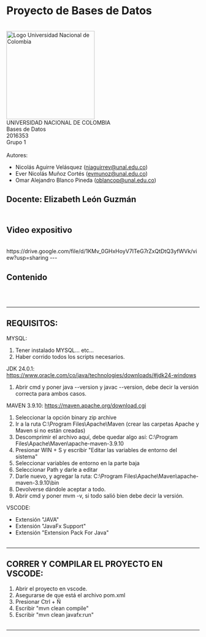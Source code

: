 # Proyecto de Bases de Datos
<br>
<img src="https://www.pngkey.com/png/detail/268-2688228_universidad-nacional-colombia-logo.png" width="230" alt="Logo Universidad Nacional de Colombia">
<br>
UNIVERSIDAD NACIONAL DE COLOMBIA 
<br>
Bases de Datos
<br>
2016353
<br>
Grupo 1
<br><br>
Autores: 

- Nicolás Aguirre Velásquez (niaguirrev@unal.edu.co) 
- Ever Nicolás Muñoz Cortés (evmunoz@unal.edu.co)
- Omar Alejandro Blanco Pineda (oblancop@unal.edu.co) 

Docente: Elizabeth León Guzmán 
<br><br>
---
## Video expositivo 
<br>
https://drive.google.com/file/d/1KMv_0GHxHoyV7ITeG7rZxQtDtQ3yfWVk/view?usp=sharing
---

## Contenido
<br><br>

---

## REQUISITOS:

  MYSQL:
  1. Tener instalado MYSQL... etc...
  2. Haber corrido todos los scripts necesarios.
  
  JDK 24.0.1:
  https://www.oracle.com/co/java/technologies/downloads/#jdk24-windows
  1. Abrir cmd y poner java --version y javac --version, debe decir la versión correcta para ambos casos.
  
  MAVEN 3.9.10:
  https://maven.apache.org/download.cgi
  1. Seleccionar la opción binary zip archive
  2. Ir a la ruta C:\Program Files\Apache\Maven (crear las carpetas Apache y Maven si no están creadas)
  3. Descomprimir el archivo aquí, debe quedar algo así: C:\Program Files\Apache\Maven\apache-maven-3.9.10
  4. Presionar WIN + S y escribir "Editar las variables de entorno del sistema"
  5. Seleccionar variables de entorno en la parte baja
  6. Seleccionar Path y darle a editar
  7. Darle nuevo, y agregar la ruta: C:\Program Files\Apache\Maven\apache-maven-3.9.10\bin
  8. Devolverse dándole aceptar a todo.
  9. Abrir cmd y poner mvm -v, si todo salió bien debe decir la versión.
  
  VSCODE:
  - Extensión "JAVA"
  - Extensión "JavaFx Support"
  - Extensión "Extension Pack For Java"
<br><br>

---


## CORRER Y COMPILAR EL PROYECTO EN VSCODE:
1. Abrir el proyecto en vscode.
2. Asegurarse de que está el archivo pom.xml
3. Presionar Ctrl + Ñ
4. Escribir "mvn clean compile"
5. Escribir "mvn clean javafx:run"
<br><br>

---

